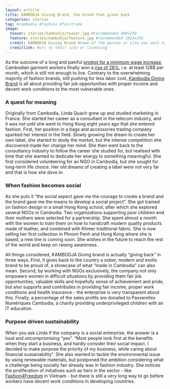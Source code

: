 ```yaml
---
layout: article
title: KAMBODJA Giving Brand, the brand that gives back 
categories: stories
tag: #cambodia #fashion #fairtrade
image:
  teaser: stories/kambodja/teaser.jpg #recommended 400x250
  feature: stories/kambodja/feature.jpg #recommended 1024x256
  credit: KAMBODJA Giving Brand #name of the person or site you want to credit
  creditlink: #url to their site or licensing
---
```


As the outcome of a long and painful [protest for a minimum wage increase](http://www.bloomberg.com/bw/articles/2014-01-09/cambodians-risk-their-lives-for-160-a-month), Cambodian garment workers finally won a [rise of 28%](http://www.cbc.ca/news/business/cambodian-garment-workers-get-128-a-month-minimum-wage-1.2832510), i.e. at least 128$ per month, which is still not enough to live. Contrary to the overwhelming majority of fashion brands, still pushing for less labor cost, [Kambodja Giving Brand](http://www.kambodja-givingbrand.com/) is all about providing fair job opportunities with proper income and decent work conditions to the most vulnerable ones.

<h3>A quest for meaning</h3> 

Originally from Cambodia, Linda Quach grew up and studied marketing in France. She started her career as a consultant in the telecom industry, and it was not until she went to Hong Kong eight years ago that she entered fashion. First, her position in a bags and accessories trading company sparked her interest in the field. Slowly growing the dream to create her own label, she started to study the market, but the intense competition she discovered made her change her mind. She then went back to the consultancy industry to follow the career she studied for, but realised with time that she wanted to dedicate her energy to something meaningful. She first considered volunteering for an NGO in Cambodia, but she sought for long-term life choice. Her old dreams of creating a label were not very far and that is how she dove in.

<h3>When fashion becomes social</h3>

As she puts it “the social aspect gave me the courage to create a brand and the brand gave me the means to develop a social project”. She got trained on fashion design in a small Hong Kong school, after which she explored several NGOs in Cambodia. Two organizations supporting poor children and their mothers were selected for a partnership. She spent almost a month with the women to train them on how to handcraft modern quality products made of leather, and combined with Khmer traditional fabric. She is now selling her first collection in Phnom Penh and Hong Kong where she is based, a new line is coming soon. She wishes in the future to reach the rest of the world and keep on raising awareness.
 
All things considered, KAMBODJA Giving brand is actually “giving back” in three ways. First, it gives back to the country a sober, modern and exotic brand to be proud of, a showcase of what “made in Cambodia” can also mean. Second, by working with NGOs exclusively, the company not only empowers women in difficult situations by providing them fair job opportunities, valuable skills and hopefully sense of achievement and pride, but also supports and contributes in providing fair income, proper work conditions and health insurance - the enterprise is very transparent about this. Finally, a percentage of the sales profits are donated to Passerelles Numériques Cambodia, a charity providing underprivileged children with an IT education.

<h3>Purpose driven sustainability </h3>

When you ask Linda if the company is a social enterprise, the answer is a loud and uncompromising “yes”. “Most people look first at the benefits when they start a business, and hardly consider their social impact. I decided to make purpose the priority of my business, while caring about financial sustainability”. She also wanted to tackle the environmental issue by using renewable materials, but postponed the ambition considering what a challenge being socially fair already was in fashion industry. She notices the proliferation of initiatives such as hers in the sector - like [Fashion4Freedom](http://www.fashion4freedom.com) in Vietnam - but there is still a very long way to go before workers have decent work conditions in developing countries.


